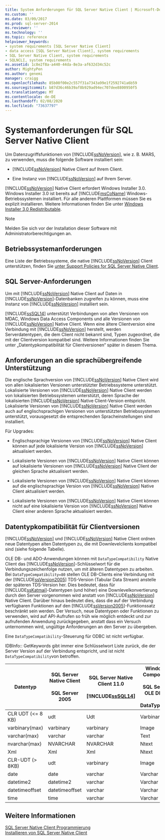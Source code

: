 ```yaml
---
title: System Anforderungen für SQL Server Native Client | Microsoft-Dokumentation
ms.custom: ''
ms.date: 03/09/2017
ms.prod: sql-server-2014
ms.reviewer: ''
ms.technology: ''
ms.topic: reference
helpviewer_keywords:
- system requirements [SQL Server Native Client]
- data access [SQL Server Native Client], system requirements
- SQL Server Native Client, system requirements
- SQLNCLI, system requirements
ms.assetid: 1c8e2f8a-a440-44da-8e3a-af632d34c52c
author: MightyPen
ms.author: genemi
manager: craigg
ms.openlocfilehash: 85b00f00e2c557f31a7343a99e1f2592741a6b59
ms.sourcegitcommit: b87d36c46b39af8b929ad94ec707dee8800950f5
ms.translationtype: MT
ms.contentlocale: de-DE
ms.lasthandoff: 02/08/2020
ms.locfileid: "73637797"
---
```

# <a name="system-requirements-for-sql-server-native-client"></a>Systemanforderungen für SQL Server Native Client
  Um Datenzugriffsfunktionen von [!INCLUDE[ssNoVersion](../../includes/ssnoversion-md.md)], wie z. B. MARS, zu verwenden, muss die folgende Software installiert sein:  
  
-   
  [!INCLUDE[ssNoVersion](../../includes/ssnoversion-md.md)] Native Client auf Ihrem Client.  
  
-   Eine Instanz von [!INCLUDE[ssNoVersion](../../includes/ssnoversion-md.md)] auf Ihrem Server.  
  
 
  [!INCLUDE[ssNoVersion](../../includes/ssnoversion-md.md)] Native Client erfordert Windows Installer 3.0. Windows Installer 3.0 ist bereits auf [!INCLUDE[msCoName](../../includes/msconame-md.md)] Windows-Betriebssystemen installiert. Für alle anderen Plattformen müssen Sie es explizit installieren. Weitere Informationen finden Sie unter [Windows Installer 3,0 Redistributable](https://www.microsoft.com/download/details.aspx?id=16821).  
  
> [!NOTE]  
>  Melden Sie sich vor der Installation dieser Software mit Administratorberechtigungen an.  
  
## <a name="operating-system-requirements"></a>Betriebssystemanforderungen  
 Eine Liste der Betriebssysteme, die native [!INCLUDE[ssNoVersion](../../includes/ssnoversion-md.md)] Client unterstützen, finden Sie [unter Support Policies for SQL Server Native Client](applications/support-policies-for-sql-server-native-client.md).  
  
## <a name="sql-server-requirements"></a>SQL Server-Anforderungen  
 Um mit [!INCLUDE[ssNoVersion](../../includes/ssnoversion-md.md)] Native Client auf Daten in [!INCLUDE[ssNoVersion](../../includes/ssnoversion-md.md)]-Datenbanken zugreifen zu können, muss eine Instanz von [!INCLUDE[ssNoVersion](../../includes/ssnoversion-md.md)] installiert sein.  
  
 
  [!INCLUDE[ssSQL14](../../includes/sssql14-md.md)] unterstützt Verbindungen von allen Versionen von MDAC, Windows Data Access Components und alle Versionen von [!INCLUDE[ssNoVersion](../../includes/ssnoversion-md.md)] Native Client. Wenn eine ältere Clientversion eine Verbindung mit [!INCLUDE[ssNoVersion](../../includes/ssnoversion-md.md)] herstellt, werden Serverdatentypen, die dem Client nicht bekannt sind, Typen zugeordnet, die mit der Clientversion kompatibel sind. Weitere Informationen finden Sie unter „Datentypkompatibilität für Clientversionen“ später in diesem Thema.  
  
## <a name="cross-language-requirements"></a>Anforderungen an die sprachübergreifende Unterstützung  
 Die englische Sprachversion von [!INCLUDE[ssNoVersion](../../includes/ssnoversion-md.md)] Native Client wird von allen lokalisierten Versionen unterstützter Betriebssysteme unterstützt. Lokalisierte Versionen von [!INCLUDE[ssNoVersion](../../includes/ssnoversion-md.md)] Native Client werden von lokalisierten Betriebssystemen unterstützt, deren Sprache der lokalisierten [!INCLUDE[ssNoVersion](../../includes/ssnoversion-md.md)] Native Client-Version entspricht. Lokalisierte Versionen von [!INCLUDE[ssNoVersion](../../includes/ssnoversion-md.md)] Native Client werden auch auf englischsprachigen Versionen von unterstützten Betriebssystemen unterstützt, vorausgesetzt die entsprechenden Spracheinstellungen sind installiert.  
  
 Für Upgrades:  
  
-   Englischsprachige Versionen von [!INCLUDE[ssNoVersion](../../includes/ssnoversion-md.md)] Native Client können auf jede lokalisierte Version von [!INCLUDE[ssNoVersion](../../includes/ssnoversion-md.md)] aktualisiert werden.  
  
-   Lokalisierte Versionen von [!INCLUDE[ssNoVersion](../../includes/ssnoversion-md.md)] Native Client können auf lokalisierte Versionen von [!INCLUDE[ssNoVersion](../../includes/ssnoversion-md.md)] Native Client der gleichen Sprache aktualisiert werden.  
  
-   Lokalisierte Versionen von [!INCLUDE[ssNoVersion](../../includes/ssnoversion-md.md)] Native Client können auf die englischsprachige Version von [!INCLUDE[ssNoVersion](../../includes/ssnoversion-md.md)] Native Client aktualisiert werden.  
  
-   Lokalisierte Versionen von [!INCLUDE[ssNoVersion](../../includes/ssnoversion-md.md)] Native Client können nicht auf eine lokalisierte Version von [!INCLUDE[ssNoVersion](../../includes/ssnoversion-md.md)] Native Client einer anderen Sprache aktualisiert werden.  
  
## <a name="data-type-compatibility-for-client-versions"></a>Datentypkompatibilität für Clientversionen  
 
  [!INCLUDE[ssNoVersion](../../includes/ssnoversion-md.md)] und [!INCLUDE[ssNoVersion](../../includes/ssnoversion-md.md)] Native Client ordnen neue Datentypen alten Datentypen zu, die mit Downlevelclients kompatibel sind (siehe folgende Tabelle).  
  
 OLE DB- und ADO-Anwendungen können mit `DataTypeCompatibility` Native Client das [!INCLUDE[ssNoVersion](../../includes/ssnoversion-md.md)]-Schlüsselwort für die Verbindungszeichenfolge nutzen, um mit älteren Datentypen zu arbeiten. Bei `DataTypeCompatibility=80` stellen OLE DB-Clients eine Verbindung mit der [!INCLUDE[ssVersion2005](../../includes/ssversion2005-md.md)] TDS-Version (Tabular Data Stream) anstelle der späteren TDS-Version her. Dies bedeutet, dass für [!INCLUDE[ssKatmai](../../includes/sskatmai-md.md)]-Datentypen (und höher) eine Downlevelkonvertierung durch den Server vorgenommen wird anstatt von [!INCLUDE[ssNoVersion](../../includes/ssnoversion-md.md)] Native Client. Darüber hinaus bedeutet dies, dass die auf der Verbindung verfügbaren Funktionen auf den  [!INCLUDE[ssVersion2005](../../includes/ssversion2005-md.md)]-Funktionssatz beschränkt sein werden. Der Versuch, neue Datentypen oder Funktionen zu verwenden, wird auf API-Aufrufen so früh wie möglich entdeckt und zur aufrufenden Anwendung zurückgegeben, anstatt dass ein Versuch unternommen wird, ungültige Anforderungen an den Server zu übergeben.  
  
 Eine `DataTypeCompatibility`-Steuerung für ODBC ist nicht verfügbar.  
  
 IDBInfo:: GetKeywords gibt immer eine Schlüsselwort Liste zurück, die der Server Version auf der Verbindung entspricht, und ist nicht `DataTypeCompatibility`von betroffen.  
  
|Datentyp|SQL Server Native Client<br /><br /> SQL Server 2005|SQL Server Native Client 11.0<br /><br /> [!INCLUDE[ssSQL14](../../includes/sssql14-md.md)]|Windows Data Access Components, MDAC und<br /><br /> SQL Server Native Client OLE DB-Anwendungen mit DataTypeCompatibility=80|  
|---------------|--------------------------------------------------|-------------------------------------------------------------|-------------------------------------------------------------------------------------------------------------------------------|  
|CLR UDT (\<= 8 KB)|udt|Udt|Varbinary|  
|varbinary(max)|varbinary|varbinary|Image|  
|varchar(max)|varchar|varchar|Text|  
|nvarchar(max)|NVARCHAR|NVARCHAR|Ntext|  
|Xml|Xml|Xml|Ntext|  
|CLR-UDT (> 8KB)|udt|varbinary|Image|  
|date|date|varchar|Varchar|  
|datetime2|datetime2|varchar|Varchar|  
|datetimeoffset|datetimeoffset|varchar|Varchar|  
|time|time|varchar|Varchar|  
  
## <a name="see-also"></a>Weitere Informationen  
 [SQL Server Native Client Programmierung](sql-server-native-client-programming.md)   
 [Installieren von SQL Server Native Client](applications/installing-sql-server-native-client.md)  
  
  
